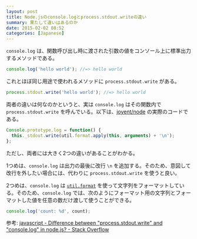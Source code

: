 ```yaml
---
layout: post
title: Node.jsのconsole.logとprocess.stdout.writeの違い
summary: 果たして違いはあるのか
date: 2015-02-02 08:52
categories: [Japanese]
---
```


`console.log` は、関数呼び出し時に渡された引数の値をコンソール上に標準出力するメソッドである。

```js
console.log('hello world'); //=> hello world
```

これとほぼ同じ用途で使われるメソッドに `process.stdout.write` がある。

```js
process.stdout.write('hello world'); //=> hello world
```

両者の違いは何なのかというと、実は `console.log` はその関数内で `process.stdout.write` を呼んでいる。以下は、[joyent/node] の実際のコードである。

```js
Console.prototype.log = function() {
  this._stdout.write(util.format.apply(this, arguments) + '\n');
};
```

ただし、両者には大きく2つの違いがあることがわかる。

1つめは、`console.log` は出力の最後に改行 `\n` を追加する。そのため、意図して改行を外したい場合には、代わりに `process.stdout.write` を使うと良い。

2つめは、`console.log` は [`util.format`][util.format] を使って文字列をフォーマットしている。そのため、`console.log` では、次のようにフォーマット用の文字列とフォーマットした値を任意の数だけ渡して使うことができる。

```js
console.log('count: %d', count);
```

参考: [javascript - Difference between "process.stdout.write" and "console.log" in node.js? - Stack Overflow][stackoverflow]

[joyent/node]: https://github.com/joyent/node/blob/master/lib%2Fconsole.js#L55
[stackoverflow]: http://stackoverflow.com/questions/4976466/difference-between-process-stdout-write-and-console-log-in-node-js
[util.format]: http://nodejs.org/api/util.html#util_util_format_format

